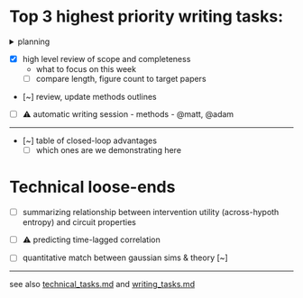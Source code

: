 # Top 3 highest priority writing tasks:

<details><summary>planning</summary>

  - for now, set aside unresolved technical details 
  - topic sentences for each paragraph
  - how many figures?
  - [.] review outline, check which outline is most up-to-date
    - [~] outline.md
    - [~] workflowy 
      - [text outline](https://beta.workflowy.com/#/232d9f5210ee)
        - includes some takeaway points
      - [figure plan board](https://beta.workflowy.com/#/60a88f9b8aaa)
  - for now, we're splitting sections based on simulations, theory, summary rather than traditional methods, results
    - reevaluate later
</details>


- [x] high level review of scope and completeness
  - what to focus on this week
  - [ ] compare length, figure count to target papers
- [~] review, update methods outlines
- [ ]  ⚠️ automatic writing session - methods - @matt, @adam
  

----

- [~] table of closed-loop advantages
  - [ ] which ones are we demonstrating here

# Technical loose-ends 
- [ ] summarizing relationship between intervention utility (across-hypoth entropy) and circuit properties
- [ ] ⚠️ predicting time-lagged correlation 
- [ ] quantitative match between gaussian sims & theory [~]


--- 
see also [technical_tasks.md](sketches_and_notation/technical_tasks.md) and [writing_tasks.md](sketches_and_notation/planning_big_picture/writing_tasks.md)
